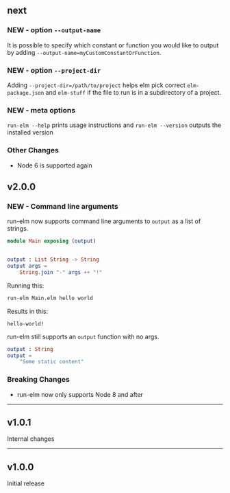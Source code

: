 ## next

### NEW - option `--output-name`

It is possible to specify which constant or function you would like to output by adding `--output-name=myCustomConstantOrFunction`.

### NEW - option `--project-dir`

Adding `--project-dir=/path/to/project` helps elm pick correct `elm-package.json` and `elm-stuff` if the file to run is in a subdirectory of a project.

### NEW - meta options

`run-elm --help` prints usage instructions and `run-elm --version` outputs the installed version

### Other Changes

* Node 6 is supported again


## v2.0.0

### NEW - Command line arguments

run-elm now supports command line arguments to `output` as a list of strings.

```elm
module Main exposing (output)


output : List String -> String
output args =
    String.join "-" args ++ "!"
```

Running this:

```bash
run-elm Main.elm hello world
```

Results in this:

```
hello-world!
```

run-elm still supports an `output` function with no args.

```elm
output : String
output =
    "Some static content"
```

### Breaking Changes

* run-elm now only supports Node 8 and after

---

## v1.0.1

Internal changes

---

## v1.0.0

Initial release
